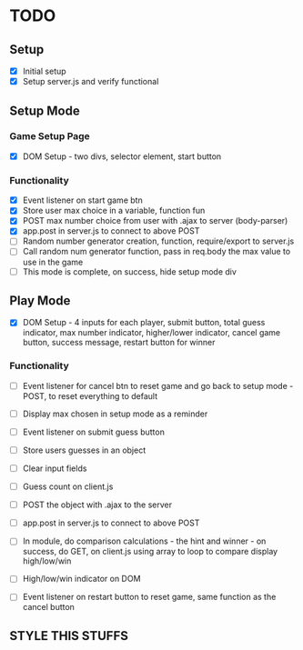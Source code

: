 # TODO
## Setup
- [x] Initial setup
- [x] Setup server.js and verify functional

## Setup Mode
### Game Setup Page
- [x] DOM Setup - two divs, selector element, start button
### Functionality
- [X] Event listener on start game btn
- [X] Store user max choice in a variable, function fun
- [X] POST max number choice from user with .ajax to server (body-parser)
- [X] app.post in server.js to connect to above POST
- [ ] Random number generator creation, function, require/export to server.js
- [ ] Call random num generator function, pass in req.body the max value to use in the game
- [ ] This mode is complete, on success, hide setup mode div

## Play Mode
- [X] DOM Setup - 4 inputs for each player, submit button, total guess indicator, max number indicator, higher/lower indicator, cancel game button, success message, restart button for winner
### Functionality
- [ ] Event listener for cancel btn to reset game and go back to setup mode - POST, to reset everything to default
- [ ] Display max chosen in setup mode as a reminder
- [ ] Event listener on submit guess button
- [ ] Store users guesses in an object
- [ ] Clear input fields
- [ ] Guess count on client.js
- [ ] POST the object with .ajax to the server
- [ ] app.post in server.js to connect to above POST
- [ ] In module, do comparison calculations  - the hint and winner - on success, do GET, on client.js using array to loop to compare display high/low/win
- [ ] High/low/win indicator on DOM
- [ ] Event listener on restart button to reset game, same function as the cancel button 



## STYLE THIS STUFFS